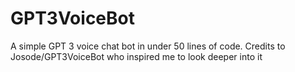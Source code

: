 # GPT3VoiceBot
A simple GPT 3 voice chat bot in under 50 lines of code.
Credits to Josode/GPT3VoiceBot who inspired me to look deeper into it
